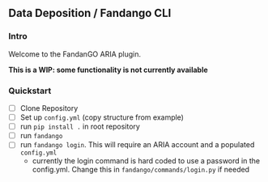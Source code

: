 ## Data Deposition / Fandango CLI

### Intro

Welcome to the FandanGO ARIA plugin. 

**This is a WIP: some functionality is not currently available**



### Quickstart

- [ ] Clone Repository 
- [ ] Set up `config.yml` (copy structure from example)
- [ ] run `pip install .` in root repository
- [ ] run `fandango`
- [ ] run `fandango login`. This will require an ARIA account and a populated `config.yml`
  - currently the login command is hard coded to use a password in the config.yml. Change this in `fandango/commands/login.py` if needed
